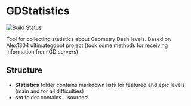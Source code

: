 # GDStatistics

[![Build Status](https://travis-ci.org/killhtf/GDStatistics.svg?branch=master)](https://travis-ci.org/killhtf/GDStatistics)

Tool for collecting statistics about Geometry Dash levels. Based on Alex1304 ultimategdbot project (took some methods for receiving information from GD servers)

## Structure
- **Statistics** folder contains markdown lists for featured and epic levels (main and for all difficulties)
- **src** folder contains... sources!